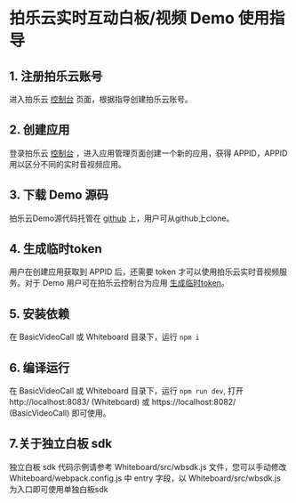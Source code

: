 # 拍乐云实时互动白板/视频 Demo 使用指导

## 1. 注册拍乐云账号
进入拍乐云 [控制台](https://console.pano.video/) 页面，根据指导创建拍乐云账号。

## 2. 创建应用
登录拍乐云 [控制台](https://console.pano.video/) ，进入应用管理页面创建一个新的应用，获得 APPID，APPID 用以区分不同的实时音视频应用。

## 3. 下载 Demo 源码
拍乐云Demo源代码托管在 [github](https://github.com/PanoVideo) 上，用户可从github上clone。

## 4. 生成临时token
用户在创建应用获取到 APPID 后，还需要 token 才可以使用拍乐云实时音视频服务。对于 Demo 用户可在拍乐云控制台为应用 <a href="https://developer.pano.video/getting-started/firstapp/#14-%E7%94%9F%E6%88%90%E4%B8%B4%E6%97%B6token">生成临时token</a>。

## 5. 安装依赖
在 BasicVideoCall 或 Whiteboard 目录下，运行 `npm i`

## 6. 编译运行
在 BasicVideoCall 或 Whiteboard 目录下，运行 `npm run dev`, 打开 http://localhost:8083/ (Whiteboard) 或 https://localhost:8082/ (BasicVideoCall) 即可使用。

## 7.关于独立白板 sdk

独立白板 sdk 代码示例请参考 Whiteboard/src/wbsdk.js 文件，您可以手动修改 Whiteboard/webpack.config.js 中 entry 字段，以 Whiteboard/src/wbsdk.js 为入口即可使用单独白板sdk